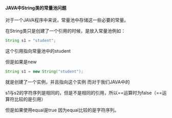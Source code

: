 #### JAVA中String类的常量池问题

对于一个JAVA程序中来说，常量池中存储这一些必要的常量。

在String类只是创建了一个引用的时候，是放入常量池例如：

```java
String s1 = "student";
```

这个引用指向常量池中的student

但是如果是new

```java
String s1 = new String("student");
```

就是创建了一个实例，并且指向这个实例 而对于我们JAVA中的

s1与s2的字符序列是相同的，但是不是相同的引用，所以==运算时为false（==运算符比较的是引用）

但是如果使用equal是true 因为equal比较的是字符序列。